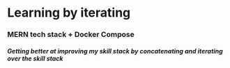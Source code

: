 # Learning by iterating

### MERN tech stack + Docker Compose

##### Getting better at improving my skill stack by concatenating and iterating over the skill stack
